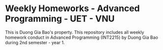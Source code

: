 # Weekly Homeworks - Advanced Programming - UET - VNU
This is Duong Gia Bao's property.
This repository includes all weekly homework conduct in Advanced Programming (INT2215) by Duong Gia Bao during 2nd semester - year 1.
